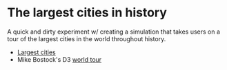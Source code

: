 # The largest cities in history

A quick and dirty experiment w/ creating a simulation that takes users on a tour
of the largest cities in the world throughout history.

- [Largest cities](https://en.wikipedia.org/wiki/List_of_largest_cities_throughout_history)
- Mike Bostock's D3 [world tour](https://bl.ocks.org/mbostock/4183330)
